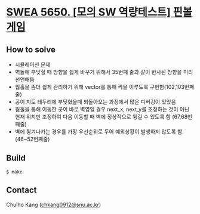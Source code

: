 # [SWEA 5650. [모의 SW 역량테스트] 핀볼 게임](https://swexpertacademy.com/main/code/problem/problemDetail.do?contestProbId=AWXRF8s6ezEDFAUo)


## How to solve
* 시뮬레이션 문제
* 벽돌에 부딪힐 때 방향을 쉽게 바꾸기 위해서 35번째 줄과 같이 반사된 방향을 미리 선언해둠
* 웜홀을 좀더 쉽게 관리하기 위해 vector를 통해 짝을 이루도록 구현함(102,103번째 줄)
* 공이 지도 테두리에 부딪혔을때 되돌아오는 과정에서 많은 디버깅이 있었음
* 웜홀을 통해 이동한 곳이 바로 벽옆일 경우 next_x, next_y를 조정하는 것이 아닌 현재 위치만 조정하여 다음 이동할 때 벽에 정상적으로 튕길 수 있도록 함 (67,68번째줄)
* 벽에 튕겨나가는 경우를 가장 우선순위로 두어 예외상황이 발생하지 않도록 함.(46~52번째줄)

## Build

```
$ make
```

## Contact
Chulho Kang ([chkang0912@snu.ac.kr](mailto:chkang0912@snu.ac.kr))


